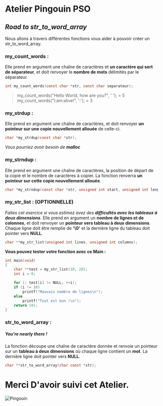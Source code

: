 # **Atelier Pingouin PSO**

## **_Road to str_to_word_array_**

Nous allons à travers différentes fonctions vous aider à pouvoir créer un str_to_word_array.
### my_count_words :
Elle prend en argument une chaîne de caractères et **un caractère qui sert de séparateur**, et doit renvoyer le **nombre de mots** délimités par le séparateur.
```c
int my_count_words(const char *str, const char separateur);
```
> my_count_words("Hello World, how are you?", ' '); = 5
> my_count_words("I:am:alive!", ':'); = 3

### my_strdup :
Elle prend en argument une chaîne de caractères, et doit renvoyer **un pointeur sur une copie nouvellement allouée** de celle-ci.
```c
char *my_strdup(const char *str);
```
_Vous pourriez avoir besoin de **malloc**_

### my_strndup :
Elle prend en argument une chaîne de caractères, la position de départ de la copie et le nombre de caractères à copier. 
La fonction renverra **un pointeur sur cette copie nouvellement allouée**.
```c
char *my_strndup(const char *str, unsigned int start, unsigned int length);
```
### my_str_list : (OPTIONNELLE)
_Faites cet exercice si vous estimez avez des **difficultés avec les tableaux à deux dimensions**._
Elle prend en argument un **nombre de lignes et de colonnes**, et doit renvoyer un **pointeur vers tableau à deux dimensions**.
Chaque ligne doit être remplie de **'\0'** et la dernière ligne du tableau doit pointer vers **NULL**.
```c
char **my_str_list(unsigned int lines, unsigned int columns);
```
**Vous pouvez tester votre fonction avec ce Main :**
```C
int main(void)
{
    char **test = my_str_list(10, 20);
    int i = 0;

    for (; test[i] != NULL; ++i);
    if (i != 10)
        printf("Mauvais nombre de lignes\n");
    else
        printf("Tout est bon !\n");
    return (0);
}
```

### str_to_word_array :
##### You're nearly there !
La fonction découpe une chaîne de caractère donnée et renvoie un pointeur sur un **tableau à deux dimensions** où chaque ligne contient un **mot**.
La dernière ligne doit pointer vers **NULL**.
```c
char **str_to_word_array(char const *str);
```
#
#
#
#
#
#
#
#
#
#
#
#
#
# Merci D'avoir suivi cet Atelier.

![Pingouin](https://www.1001deguisement.fr/136-large_default/d%C3%A9guisement-pingouin-manchot.jpg)
